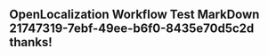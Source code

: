 <properties
ms.topic="hero-topic"
ms.test1="hero-topic"
ms.test2="test"/>

## OpenLocalization Workflow Test MarkDown 21747319-7ebf-49ee-b6f0-8435e70d5c2d thanks!

